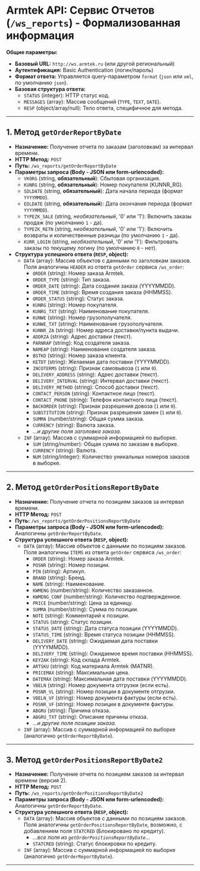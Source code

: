 # Armtek API: Сервис Отчетов (`/ws_reports`) - Формализованная информация

**Общие параметры:**

*   **Базовый URL:** `http://ws.armtek.ru` (или другой региональный)
*   **Аутентификация:** Basic Authentication (логин/пароль)
*   **Формат ответа:** Управляется query-параметром `format` (`json` или `xml`, по умолчанию `json`).
*   **Базовая структура ответа:**
    *   `STATUS` (integer): HTTP статус код.
    *   `MESSAGES` (array): Массив сообщений (`TYPE`, `TEXT`, `DATE`).
    *   `RESP` (object/array/null): Тело ответа, специфичное для метода.

---

## 1. Метод `getOrderReportByDate`

*   **Назначение:** Получение отчета по заказам (заголовкам) за интервал времени.
*   **HTTP Метод:** `POST`
*   **Путь:** `/ws_reports/getOrderReportByDate`
*   **Параметры запроса (Body - JSON или form-urlencoded):**
    *   `VKORG` (string, **обязательный**): Сбытовая организация.
    *   `KUNRG` (string, **обязательный**): Номер покупателя (KUNNR\_RG).
    *   `SDLDATE` (string, **обязательный**): Дата начала периода (формат `YYYYMMDD`).
    *   `EDLDATE` (string, **обязательный**): Дата окончания периода (формат `YYYYMMDD`).
    *   `TYPEZK_SALE` (string, *необязательный*, '0' или '1'): Включить заказы продаж (по умолчанию `1` - да).
    *   `TYPEZK_RETN` (string, *необязательный*, '0' или '1'): Включить возвраты и количественные разницы (по умолчанию `1` - да).
    *   `KURR_LOGIN` (string, *необязательный*, '0' или '1'): Фильтровать заказы по текущему логину (по умолчанию `0` - нет).
*   **Структура успешного ответа (`RESP`, object):**
    *   `DATA` (array): Массив объектов с данными по заголовкам заказов. Поля аналогичны `HEADER` из ответа `getOrder` сервиса `/ws_order`:
        *   `ORDER` (string): Номер заказа Armtek.
        *   `ORDER_TYPE` (string): Тип заказа.
        *   `ORDER_DATE` (string): Дата создания заказа (YYYYMMDD).
        *   `ORDER_TIME` (string): Время создания заказа (HHMMSS).
        *   `ORDER_STATUS` (string): Статус заказа.
        *   `KUNRG` (string): Номер покупателя.
        *   `KUNRG_TXT` (string): Наименование покупателя.
        *   `KUNWE` (string): Номер грузополучателя.
        *   `KUNWE_TXT` (string): Наименование грузополучателя.
        *   `KUNNR_ZA` (string): Номер адреса доставки/пункта выдачи.
        *   `ADDRZA` (string): Адрес доставки (текст).
        *   `PARNRAP` (string): Код создателя заказа.
        *   `NAMEAP` (string): Наименование создателя заказа.
        *   `BSTKD` (string): Номер заказа клиента.
        *   `KETDT` (string): Желаемая дата поставки (YYYYMMDD).
        *   `INCOTERMS` (string): Признак самовывоза (`1` или `0`).
        *   `DELIVERY_ADDRESS` (string): Адрес доставки (текст).
        *   `DELIVERY_INTERVAL` (string): Интервал доставки (текст).
        *   `DELIVERY_METHOD` (string): Способ доставки (текст).
        *   `CONTACT_PERSON` (string): Контактное лицо (текст).
        *   `CONTACT_PHONE` (string): Телефон контактного лица (текст).
        *   `BACKORDER` (string): Признак разрешения довоза (`1` или `0`).
        *   `SUBSTITUTION` (string): Признак разрешения замен (`1` или `0`).
        *   `SUMMA` (number/string): Общая сумма заказа.
        *   `CURRENCY` (string): Валюта заказа.
        *   *...и другие поля заголовка заказа.*
    *   `INF` (array): Массив с суммарной информацией по выборке.
        *   `SUM` (string/number): Общая сумма по заказам в выборке.
        *   `CURRENCY` (string): Валюта.
        *   `NUM` (string/integer): Количество уникальных номеров заказов в выборке.

---

## 2. Метод `getOrderPositionsReportByDate`

*   **Назначение:** Получение отчета по позициям заказов за интервал времени.
*   **HTTP Метод:** `POST`
*   **Путь:** `/ws_reports/getOrderPositionsReportByDate`
*   **Параметры запроса (Body - JSON или form-urlencoded):** Аналогичны `getOrderReportByDate`.
*   **Структура успешного ответа (`RESP`, object):**
    *   `DATA` (array): Массив объектов с данными по позициям заказов. Поля аналогичны `ITEMS` из ответа `getOrder` сервиса `/ws_order`:
        *   `ORDER` (string): Номер заказа Armtek.
        *   `POSNR` (string): Номер позиции.
        *   `PIN` (string): Артикул.
        *   `BRAND` (string): Бренд.
        *   `NAME` (string): Наименование.
        *   `KWMENG` (number/string): Количество заказанное.
        *   `KWMENG_CONF` (number/string): Количество подтвержденное.
        *   `PRICE` (number/string): Цена за единицу.
        *   `SUMMA` (number/string): Сумма по позиции.
        *   `NOTE` (string): Комментарий к позиции.
        *   `STATUS` (string): Статус позиции.
        *   `STATUS_DATE` (string): Дата статуса позиции (YYYYMMDD).
        *   `STATUS_TIME` (string): Время статуса позиции (HHMMSS).
        *   `DELIVERY_DATE` (string): Ожидаемая дата поставки (YYYYMMDD).
        *   `DELIVERY_TIME` (string): Ожидаемое время поставки (HHMMSS).
        *   `KEYZAK` (string): Код склада Armtek.
        *   `ARTSKU` (string): Код материала Armtek (MATNR).
        *   `PRICEMAX` (string): Максимальная цена.
        *   `DATEMAX` (string): Максимальная дата поставки (YYYYMMDD).
        *   `VBELN` (string): Номер документа отгрузки (если есть).
        *   `POSNR_VL` (string): Номер позиции в документе отгрузки.
        *   `VBELN_VF` (string): Номер документа фактуры (если есть).
        *   `POSNR_VF` (string): Номер позиции в документе фактуры.
        *   `ABGRU` (string): Причина отказа.
        *   `ABGRU_TXT` (string): Описание причины отказа.
        *   *...и другие поля позиции заказа.*
    *   `INF` (array): Массив с суммарной информацией по выборке (аналогично `getOrderReportByDate`).

---

## 3. Метод `getOrderPositionsReportByDate2`

*   **Назначение:** Получение отчета по позициям заказов за интервал времени (версия 2).
*   **HTTP Метод:** `POST`
*   **Путь:** `/ws_reports/getOrderPositionsReportByDate2`
*   **Параметры запроса (Body - JSON или form-urlencoded):** Аналогичны `getOrderReportByDate`.
*   **Структура успешного ответа (`RESP`, object):**
    *   `DATA` (array): Массив объектов с данными по позициям заказов. Поля аналогичны `getOrderPositionsReportByDate`, возможно, с добавлением поля `STATCRED` (Блокировано по кредиту).
        *   *...все поля из `getOrderPositionsReportByDate`...*
        *   `STATCRED` (string): Статус блокировки по кредиту.
    *   `INF` (array): Массив с суммарной информацией по выборке (аналогично `getOrderReportByDate`).

---